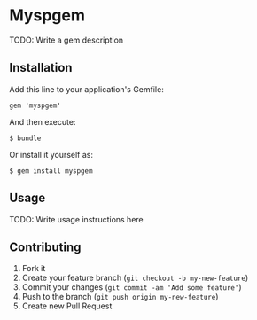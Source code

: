 # Myspgem

TODO: Write a gem description

## Installation

Add this line to your application's Gemfile:

    gem 'myspgem'

And then execute:

    $ bundle

Or install it yourself as:

    $ gem install myspgem

## Usage

TODO: Write usage instructions here

## Contributing

1. Fork it
2. Create your feature branch (`git checkout -b my-new-feature`)
3. Commit your changes (`git commit -am 'Add some feature'`)
4. Push to the branch (`git push origin my-new-feature`)
5. Create new Pull Request
